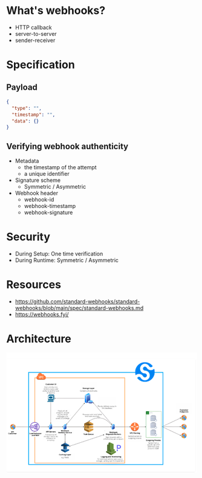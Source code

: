 # What's webhooks?

- HTTP callback
- server-to-server
- sender-receiver

# Specification

## Payload

```json
{
  "type": "",
  "timestamp": "",
  "data": {}
}
```

## Verifying webhook authenticity

- Metadata
  - the timestamp of the attempt
  - a unique identifier
- Signature scheme
  - Symmetric / Asymmetric
- Webhook header
  - webhook-id
  - webhook-timestamp
  - webhook-signature

# Security

- During Setup: One time verification
- During Runtime: Symmetric / Asymmetric

# Resources

- https://github.com/standard-webhooks/standard-webhooks/blob/main/spec/standard-webhooks.md
- https://webhooks.fyi/

# Architecture

![architecture](./figures/webhook.png)
